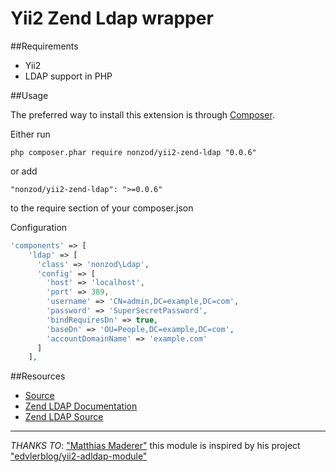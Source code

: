 # Yii2 Zend Ldap wrapper

##Requirements

* Yii2
* LDAP support in PHP

##Usage

The preferred way to install this extension is through [Composer](http://getcomposer.org/ "Composer").

Either run

`php composer.phar require nonzod/yii2-zend-ldap "0.0.6"`

or add

`"nonzod/yii2-zend-ldap": ">=0.0.6"` 

to the require section of your composer.json

Configuration

~~~php
'components' => [
    'ldap' => [
      'class' => 'nonzod\Ldap',
      'config' => [
        'host' => 'localhost',
        'port' => 389,
        'username' => 'CN=admin,DC=example,DC=com',
        'password' => 'SuperSecretPassword',
        'bindRequiresDn' => true,
        'baseDn' => 'OU=People,DC=example,DC=com',
        'accountDomainName' => 'example.com'
      ]
    ],
~~~

##Resources

 * [Source](https://github.com/nonzod/yii2-zend-ldap)
 * [Zend LDAP Documentation](http://framework.zend.com/manual/current/en/modules/zend.ldap.introduction.html)
 * [Zend LDAP Source](https://github.com/zendframework/zend-ldap)

---

*THANKS TO*: ["Matthias Maderer"](http://www.edvler-blog.de) this module is inspired by his project ["edvlerblog/yii2-adldap-module"](https://github.com/edvler/yii2-adldap-module)
